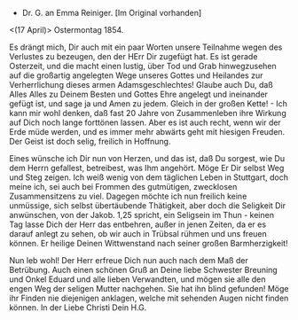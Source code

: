 + Dr. G. an Emma Reiniger. [Im Original vorhanden]

 <(17 April)> Ostermontag 1854.

Es drängt mich, Dir auch mit ein paar Worten unsere Teilnahme wegen des Verlustes zu bezeugen, den der HErr Dir zugefügt hat. Es ist gerade Osterzeit, und die macht einen lustig, über Tod und Grab hinwegzusehen auf die großartig angelegten Wege unseres Gottes und Heilandes zur Verherrlichung dieses armen Adamsgeschlechtes! Glaube auch Du, daß Alles Alles zu Deinem Besten und Gottes Ehre angelegt und ineinander gefügt ist, und sage ja und Amen zu jedem. Gleich in der großen Kette! - Ich kann mir wohl denken, daß fast 20 Jahre von Zusammenleben ihre Wirkung auf Dich noch lange forttönen lassen. Aber es ist auch recht, wenn wir der Erde müde werden, und es immer mehr abwärts geht mit hiesigen Freuden. Der Geist ist doch selig, freilich in Hoffnung.

Eines wünsche ich Dir nun von Herzen, und das ist, daß Du sorgest, wie Du dem Herrn gefallest, betreibest, was Ihm angehört. Möge Er Dir selbst Weg und Steg zeigen. Ich weiß wenig von dem täglichen Leben in Stuttgart, doch meine ich, sei auch bei Frommen des gutmütigen, zwecklosen Zusammensitzens zu viel. Dagegen möchte ich nun freilich keine unmüssige, sich selbst übertäubende Thätigkeit, aber doch die Seligkeit Dir anwünschen, von der Jakob. 1,25 spricht, ein Seligsein im Thun - keinen Tag lasse Dich der Herr das entbehren, außer in jenen Zeiten, da er es darauf anlegt zu sehen, ob wir auch in Trübsal rühmen und uns freuen können. Er heilige Deinen Wittwenstand nach seiner großen Barmherzigkeit!

Nun leb wohl! Der Herr erfreue Dich nun auch nach dem Maß der Betrübung. Auch einen schönen Gruß an Deine liebe Schwester Breuning und Onkel Eduard und alle lieben Verwandten, und mögen sie alle den engen Weg der seligen Mutter nachgehen. Sie hat ihn blind gefunden! Möge ihr Finden nie diejenigen anklagen, welche mit sehenden Augen nicht finden können.  In der Liebe Christi
 Dein H.G.

